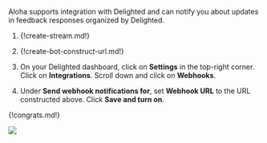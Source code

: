 Aloha supports integration with Delighted and can notify you
about updates in feedback responses organized by Delighted.

1. {!create-stream.md!}

1. {!create-bot-construct-url.md!}

1. On your Delighted dashboard, click on **Settings** in the
   top-right corner. Click on **Integrations**. Scroll down
   and click on **Webhooks**.

1. Under **Send webhook notifications for**, set **Webhook URL**
   to the URL constructed above. Click **Save and turn on**.

{!congrats.md!}

![](/static/images/integrations/delighted/001.png)
